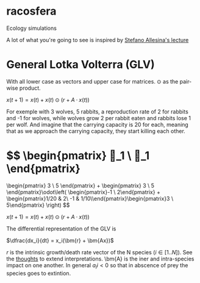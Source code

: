# racosfera
Ecology simulations

A lot of what you're going to see is inspired by [Stefano Allesina's lecture](https://stefanoallesina.github.io/Sao_Paulo_School/intro.html)

# General Lotka Volterra (GLV)

With all lower case as vectors and upper case for matrices. $\odot$ as the pair-wise product.

$x(t+1) = x(t) + x(t)\odot(r + A·x(t))$

For exemple with 3 wolves, 5 rabbits, a reproduction rate of 2 for rabbits and -1 for wolves, while
wolves grow 2 per rabbit eaten and rabbits lose 1 per wolf. And imagine that the carrying capacity is 20 for each, meaning that as we approach the carrying capacity, they start killing each other.

$$
\begin{pmatrix}
           🐺_1 \\
           🐇_1
\end{pmatrix}
=
\begin{pmatrix}
           3 \\
           5
\end{pmatrix} + \begin{pmatrix}
           3 \\
           5
\end{pmatrix}\odot\left(
    \begin{pmatrix}-1 \\ 2\end{pmatrix}
    + \begin{pmatrix}1/20 & 2\\ -1 & 1/10\\\end{pmatrix}\begin{pmatrix}3 \\ 5\end{pmatrix}
\right)
$$

$x(t+1) = x(t) + x(t)\odot(r + A·x(t))$

The differential representation of the GLV is

$\dfrac{dx_i}{dt} = x_i(\bm{r} + \bm{Ax})$

$r$ is the intrinsic growth/death rate vector of the N species ($i \in [1..N]$). See the [thoughts](docs/thoughts.md) to extend interpretations.
\bm{A} is the iner and intra-species impact on one another. In general $a_ii < 0$ so that in abscence of prey the species goes to extintion.